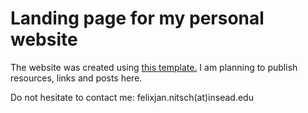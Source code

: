 # Landing page for my personal website

The website was created using <a href="https://github.com/evanca/quick-portfolio">this template.</a>
I am planning to publish resources, links and posts here.

Do not hesitate to contact me: felixjan.nitsch(at)insead.edu